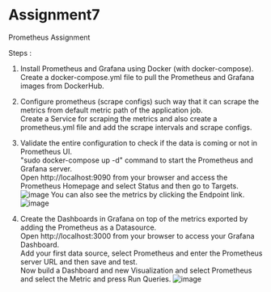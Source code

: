 # Assignment7
Prometheus Assignment

Steps :

1. Install Prometheus and Grafana using Docker (with docker-compose).<br>
   Create a docker-compose.yml file to pull the Prometheus and Grafana images from DockerHub.

2. Configure prometheus (scrape configs) such way that it can scrape the metrics from default metric path of the application job.<br>
   Create a Service for scraping the metrics and also create a prometheus.yml file and add the scrape intervals and scrape configs.

3. Validate the entire configuration to check if the data is coming or not in Prometheus UI.<br>
   "sudo docker-compose up -d" command to start the Prometheus and Grafana server.<br>
   Open http://localhost:9090 from your browser and access the Prometheus Homepage and select Status and then go to Targets.
   ![image](https://github.com/AmoghBari/Assignment7/assets/145555795/afb5dffd-20c9-485f-b05a-c39e2d9eda7b)
   You can also see the metrics by clicking the Endpoint link.
   ![image](https://github.com/AmoghBari/Assignment7/assets/145555795/814b83df-2456-4cfc-bab0-c86c3e79f001)



5. Create the Dashboards in Grafana on top of the metrics exported by adding the Prometheus as a Datasource.<br>
   Open http://localhost:3000 from your browser to access your Grafana Dashboard.<br>
   Add your first data source, select Prometheus and enter the Prometheus server URL and then save and test.<br>
   Now build a Dashboard and new Visualization and select Prometheus and select the Metric and press Run Queries.
   ![image](https://github.com/AmoghBari/Assignment7/assets/145555795/8c3344bf-857e-44a8-80e4-7e7c7dd0d5e5)


